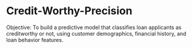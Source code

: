 # Credit-Worthy-Precision
Objective:
To build a predictive model that classifies loan applicants as creditworthy or not, using customer demographics, financial history, and loan behavior features.
